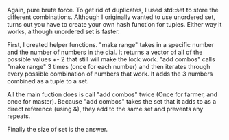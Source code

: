 Again, pure brute force. To get rid of duplicates, I used std::set to store the different combinations. Although I originally wanted to use unordered set, turns out you have to create your own hash function for tuples. Either way it works, although unordered set is faster.

First, I created helper functions. "make range" takes in a specific number and the number of numbers in the dial. It returns a vector of all of the possible values +- 2 that still will make the lock work. "add combos" calls "make range" 3 times (once for each number) and then iterates through every possible combination of numbers that work. It adds the 3 numbers combined as a tuple to a set.

All the main fuction does is call "add combos" twice (Once for farmer, and once for master). Because "add combos" takes the set that it adds to as a direct reference (using &), they add to the same set and prevents any repeats.

Finally the size of set is the answer.
